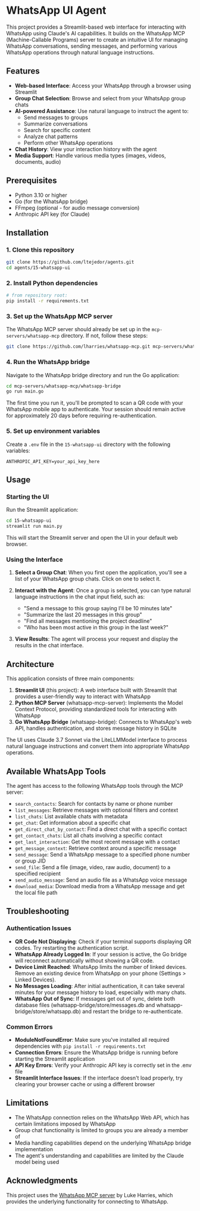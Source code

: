 # WhatsApp UI Agent

This project provides a Streamlit-based web interface for interacting with WhatsApp using Claude's AI capabilities. It builds on the WhatsApp MCP (Machine-Callable Programs) server to create an intuitive UI for managing WhatsApp conversations, sending messages, and performing various WhatsApp operations through natural language instructions.

## Features

- **Web-based Interface**: Access your WhatsApp through a browser using Streamlit
- **Group Chat Selection**: Browse and select from your WhatsApp group chats
- **AI-powered Assistance**: Use natural language to instruct the agent to:
  - Send messages to groups
  - Summarize conversations
  - Search for specific content
  - Analyze chat patterns
  - Perform other WhatsApp operations
- **Chat History**: View your interaction history with the agent
- **Media Support**: Handle various media types (images, videos, documents, audio)

## Prerequisites

- Python 3.10 or higher
- Go (for the WhatsApp bridge)
- FFmpeg (optional - for audio message conversion)
- Anthropic API key (for Claude)

## Installation

### 1. Clone this repository

```bash
git clone https://github.com/ltejedor/agents.git
cd agents/15-whatsapp-ui
```

### 2. Install Python dependencies

```bash
# from repository root:
pip install -r requirements.txt
```

### 3. Set up the WhatsApp MCP server

The WhatsApp MCP server should already be set up in the `mcp-servers/whatsapp-mcp` directory. If not, follow these steps:

```bash
git clone https://github.com/lharries/whatsapp-mcp.git mcp-servers/whatsapp-mcp
```

### 4. Run the WhatsApp bridge

Navigate to the WhatsApp bridge directory and run the Go application:

```bash
cd mcp-servers/whatsapp-mcp/whatsapp-bridge
go run main.go
```

The first time you run it, you'll be prompted to scan a QR code with your WhatsApp mobile app to authenticate. Your session should remain active for approximately 20 days before requiring re-authentication.

### 5. Set up environment variables

Create a `.env` file in the `15-whatsapp-ui` directory with the following variables:

```
ANTHROPIC_API_KEY=your_api_key_here
```

## Usage

### Starting the UI

Run the Streamlit application:

```bash
cd 15-whatsapp-ui
streamlit run main.py
```

This will start the Streamlit server and open the UI in your default web browser.

### Using the Interface

1. **Select a Group Chat**: When you first open the application, you'll see a list of your WhatsApp group chats. Click on one to select it.

2. **Interact with the Agent**: Once a group is selected, you can type natural language instructions in the chat input field, such as:
   - "Send a message to this group saying I'll be 10 minutes late"
   - "Summarize the last 20 messages in this group"
   - "Find all messages mentioning the project deadline"
   - "Who has been most active in this group in the last week?"

3. **View Results**: The agent will process your request and display the results in the chat interface.

## Architecture

This application consists of three main components:

1. **Streamlit UI** (this project): A web interface built with Streamlit that provides a user-friendly way to interact with WhatsApp
2. **Python MCP Server** (whatsapp-mcp-server): Implements the Model Context Protocol, providing standardized tools for interacting with WhatsApp
3. **Go WhatsApp Bridge** (whatsapp-bridge): Connects to WhatsApp's web API, handles authentication, and stores message history in SQLite

The UI uses Claude 3.7 Sonnet via the LiteLLMModel interface to process natural language instructions and convert them into appropriate WhatsApp operations.

## Available WhatsApp Tools

The agent has access to the following WhatsApp tools through the MCP server:

- `search_contacts`: Search for contacts by name or phone number
- `list_messages`: Retrieve messages with optional filters and context
- `list_chats`: List available chats with metadata
- `get_chat`: Get information about a specific chat
- `get_direct_chat_by_contact`: Find a direct chat with a specific contact
- `get_contact_chats`: List all chats involving a specific contact
- `get_last_interaction`: Get the most recent message with a contact
- `get_message_context`: Retrieve context around a specific message
- `send_message`: Send a WhatsApp message to a specified phone number or group JID
- `send_file`: Send a file (image, video, raw audio, document) to a specified recipient
- `send_audio_message`: Send an audio file as a WhatsApp voice message
- `download_media`: Download media from a WhatsApp message and get the local file path

## Troubleshooting

### Authentication Issues

- **QR Code Not Displaying**: Check if your terminal supports displaying QR codes. Try restarting the authentication script.
- **WhatsApp Already Logged In**: If your session is active, the Go bridge will reconnect automatically without showing a QR code.
- **Device Limit Reached**: WhatsApp limits the number of linked devices. Remove an existing device from WhatsApp on your phone (Settings > Linked Devices).
- **No Messages Loading**: After initial authentication, it can take several minutes for your message history to load, especially with many chats.
- **WhatsApp Out of Sync**: If messages get out of sync, delete both database files (whatsapp-bridge/store/messages.db and whatsapp-bridge/store/whatsapp.db) and restart the bridge to re-authenticate.

### Common Errors

- **ModuleNotFoundError**: Make sure you've installed all required dependencies with `pip install -r requirements.txt`
- **Connection Errors**: Ensure the WhatsApp bridge is running before starting the Streamlit application
- **API Key Errors**: Verify your Anthropic API key is correctly set in the .env file
- **Streamlit Interface Issues**: If the interface doesn't load properly, try clearing your browser cache or using a different browser

## Limitations

- The WhatsApp connection relies on the WhatsApp Web API, which has certain limitations imposed by WhatsApp
- Group chat functionality is limited to groups you are already a member of
- Media handling capabilities depend on the underlying WhatsApp bridge implementation
- The agent's understanding and capabilities are limited by the Claude model being used

## Acknowledgments

This project uses the [WhatsApp MCP server](https://github.com/lharries/whatsapp-mcp) by Luke Harries, which provides the underlying functionality for connecting to WhatsApp.
